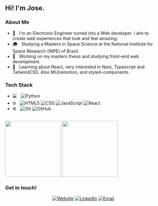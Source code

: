 <h2> Hi! I'm Jose.</h2>

<h3> About Me </h3>

- 🤔 &nbsp; I'm an Electronic Engineer turned into a Web developer. I aim to create web experiences that look and feel amazing. 
- 🎓 &nbsp; Studying a Masters in Space Science at the National Institute for Space Research (INPE) of Brazil.
- 💼 &nbsp; Working on my masters thesis and studying front-end web development.
- 🌱 &nbsp; Learning about React, very interested in Next, Typescript and TailwindCSS. Also MUI/emotion, and styled-components.

<h3> Tech Stack</h3>

- 💻 &nbsp;
  ![Python](https://img.shields.io/badge/-Python-333333?style=flat&logo=python)
- 🌐 &nbsp;
  ![HTML5](https://img.shields.io/badge/-HTML5-333333?style=flat&logo=HTML5)
  ![CSS](https://img.shields.io/badge/-CSS-333333?style=flat&logo=CSS3&logoColor=1572B6)
  ![JavaScript](https://img.shields.io/badge/-JavaScript-333333?style=flat&logo=javascript)
  ![React](https://img.shields.io/badge/-React-333333?style=flat&logo=react)
- ⚙️ &nbsp;
  ![Git](https://img.shields.io/badge/-Git-333333?style=flat&logo=git)
  ![GitHub](https://img.shields.io/badge/-GitHub-333333?style=flat&logo=github)

<br/>

<a href="https://github.com/jose-velarde">
  <img height="180em" src="https://github-readme-stats.vercel.app/api?username=jose-velarde&theme=dark&show_icons=true" />
  <img height="180em" src="https://github-readme-stats.vercel.app/api/top-langs/?username=jose-velarde&theme=dark&layout=compact&hide=jupyter%20notebook" />
</a>

<br/>

<h3> Get in touch! </h3>

<p align="center">
<a href="https://jose-velarde.github.io/one-page-resume/"><img alt="Website" src="https://img.shields.io/badge/Website-Jose%20Velarde%20CV-blue?style=flat-square&logo=google-chrome"></a>
<a href="https://www.linkedin.com/in/jose-velarde/"><img alt="LinkedIn" src="https://img.shields.io/badge/LinkedIn-Jose%20Velarde-blue?style=flat-square&logo=linkedin"></a>
<a href="mailto:josevelarde00@gmail.com"><img alt="Email" src="https://img.shields.io/badge/Email-josevelarde00@gmail.com-blue?style=flat-square&logo=gmail"></a>
</p>

